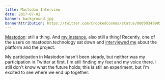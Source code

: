 ```yaml
---
title: Mastodon Interview
date: 2017-07-02
banner: background.jpg
bannerAttribution: https://twitter.com/CrookedCosmos/status/880903499059519489
---
```


[Mastodon](https://joinmastodon.org): still a thing. And [my instance](https://mastodon.technology), also still a thing! Recently, one of the users on mastodon.technology sat down and [interviewed me](http://www.smays.com/2017/06/ash-furrow/) about the platform and the project.

<YouTube videoID='x3FEs8sgXjE' />

My participation in Mastodon hasn't been steady, but neither was my participation in Twitter at first. I'm still finding my feet and my voice there. I still don't know what the future holds; this is still an experiment, but I'm excited to see where we end up together.

